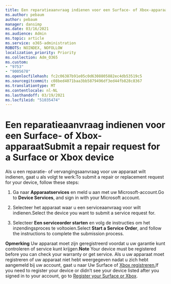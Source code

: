 ```yaml
---
title: Een reparatieaanvraag indienen voor een Surface- of Xbox-apparaat
ms.author: pebaum
author: pebaum
manager: dansimp
ms.date: 03/16/2021
ms.audience: Admin
ms.topic: article
ms.service: o365-administration
ROBOTS: NOINDEX, NOFOLLOW
localization_priority: Priority
ms.collection: Adm_O365
ms.custom:
- "9753"
- "9005678"
ms.openlocfilehash: fc2c06387b91e05c0d6308805882ec4db53519c5
ms.sourcegitcommit: c08bed4071baa3bb5879496df3ed44fb828c8367
ms.translationtype: MT
ms.contentlocale: nl-NL
ms.lasthandoff: 03/19/2021
ms.locfileid: "51035474"
---
```

# <a name="submit-a-repair-request-for-a-surface-or-xbox-device"></a><span data-ttu-id="cd4cc-102">Een reparatieaanvraag indienen voor een Surface- of Xbox-apparaat</span><span class="sxs-lookup"><span data-stu-id="cd4cc-102">Submit a repair request for a Surface or Xbox device</span></span>

<span data-ttu-id="cd4cc-103">Als u een reparatie- of vervangingsaanvraag voor uw apparaat wilt indienen, gaat u als volgt te werk:</span><span class="sxs-lookup"><span data-stu-id="cd4cc-103">To submit a repair or replacement request for your device, follow these steps:</span></span>

1. <span data-ttu-id="cd4cc-104">Ga naar **Apparaatservices** en meld u aan met uw Microsoft-account.</span><span class="sxs-lookup"><span data-stu-id="cd4cc-104">Go to **Device Services**, and sign in with your Microsoft account.</span></span>

2. <span data-ttu-id="cd4cc-105">Selecteer het apparaat waar u een serviceaanvraag voor wilt indienen.</span><span class="sxs-lookup"><span data-stu-id="cd4cc-105">Select the device you want to submit a service request for.</span></span>

3. <span data-ttu-id="cd4cc-106">Selecteer **Een serviceorder starten** en volg de instructies om het inzendingsproces te voltooien.</span><span class="sxs-lookup"><span data-stu-id="cd4cc-106">Select **Start a Service Order**, and follow the instructions to complete the submission process.</span></span>

<span data-ttu-id="cd4cc-107">**Opmerking** Uw apparaat moet zijn geregistreerd voordat u uw garantie kunt controleren of service kunt krijgen.</span><span class="sxs-lookup"><span data-stu-id="cd4cc-107">**Note** Your device must be registered before you can check your warranty or get service.</span></span> <span data-ttu-id="cd4cc-108">Als u uw apparaat moet registreren of uw apparaat niet hebt weergegeven nadat u zich hebt aangemeld bij uw account, gaat u naar Uw Surface of [Xbox registreren.](https://support.microsoft.com/surface/register-your-surface-or-xbox-fd7d73f8-b0e6-c9fa-e83b-0b64652e2376)</span><span class="sxs-lookup"><span data-stu-id="cd4cc-108">If you need to register your device or didn’t see your device listed after you signed in to your account, go to [Register your Surface or Xbox](https://support.microsoft.com/surface/register-your-surface-or-xbox-fd7d73f8-b0e6-c9fa-e83b-0b64652e2376).</span></span>